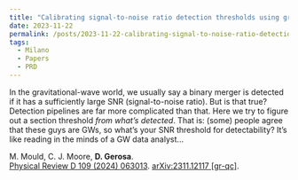 ```yaml
---
title: "Calibrating signal-to-noise ratio detection thresholds using gravitational-wave catalogs"
date: 2023-11-22
permalink: /posts/2023-11-22-calibrating-signal-to-noise-ratio-detection-thresholds-using-gravitational-wave-catalogs
tags:
  - Milano
  - Papers
  - PRD
---
```


In the gravitational-wave world, we usually say a binary merger is detected if it has a sufficiently large SNR (signal-to-noise ratio). But is that true? Detection pipelines are far more complicated than that. Here we try to figure out a section threshold _from what’s detected_. That is: (some) people agree that these guys are GWs, so what’s your SNR threshold for detectability? It’s like reading in the minds of a GW data analyst… 

M. Mould, C. J. Moore, **D. Gerosa**.\
[Physical Review D 109 (2024) 063013](https://journals.aps.org/prd/abstract/10.1103/PhysRevD.109.063013). [arXiv:2311.12117 [gr-qc]](https://arxiv.org/abs/2311.12117).